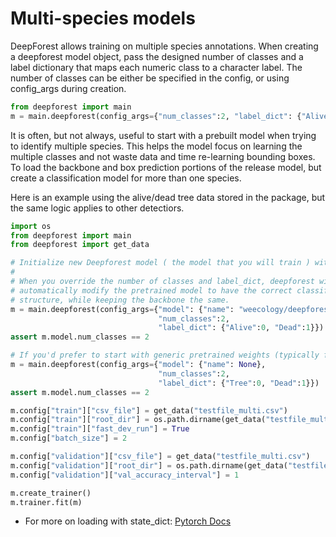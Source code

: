 # Multi-species models

DeepForest allows training on multiple species annotations.
When creating a deepforest model object, pass the designed number of classes and a label dictionary that maps each numeric class to a character label. The number of classes can be either be specified in the config, or using config_args during creation.

``` python
from deepforest import main
m = main.deepforest(config_args={"num_classes":2, "label_dict": {"Alive":0,"Dead":1}})
```

It is often, but not always, useful to start with a prebuilt model when trying to identify multiple species. This helps the model focus on learning the multiple classes and not waste data and time re-learning bounding boxes. To load the backbone and box prediction portions of the release model, but create a classification model for more than one species.

Here is an example using the alive/dead tree data stored in the package, but the same logic applies to other detectiors.

``` python
import os
from deepforest import main
from deepforest import get_data

# Initialize new Deepforest model ( the model that you will train ) with your classes.
#
# When you override the number of classes and label_dict, deepforest will
# automatically modify the pretrained model to have the correct classification head
# structure, while keeping the backbone the same.
m = main.deepforest(config_args={"model": {"name": "weecology/deepforest-tree"}, # or 'weecology/deepforest-bird'
                                 "num_classes":2,
                                 "label_dict": {"Alive":0, "Dead":1}})
assert m.model.num_classes == 2

# If you'd prefer to start with generic pretrained weights (typically from MS-COCO):
m = main.deepforest(config_args={"model": {"name": None},
                                 "num_classes":2,
                                 "label_dict": {"Tree":0, "Dead":1}})
assert m.model.num_classes == 2

m.config["train"]["csv_file"] = get_data("testfile_multi.csv")
m.config["train"]["root_dir"] = os.path.dirname(get_data("testfile_multi.csv"))
m.config["train"]["fast_dev_run"] = True
m.config["batch_size"] = 2

m.config["validation"]["csv_file"] = get_data("testfile_multi.csv")
m.config["validation"]["root_dir"] = os.path.dirname(get_data("testfile_multi.csv"))
m.config["validation"]["val_accuracy_interval"] = 1

m.create_trainer()
m.trainer.fit(m)
```

* For more on loading with state_dict: [Pytorch Docs](https://pytorch.org/tutorials/beginner/saving_loading_models.html#save-load-state-dict-recommended)
